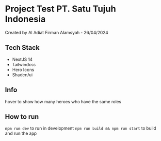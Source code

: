 # Project Test PT. Satu Tujuh Indonesia

Created by Al Adiat Firman Alamsyah - 26/04/2024

## Tech Stack

- NextJS 14
- Tailwindcss
- Hero Icons
- Shadcn/ui

## Info

hover to show how many heroes who have the same roles

## How to run

`npm run dev` to run in development
`npm run build && npm run start` to build and run the app
